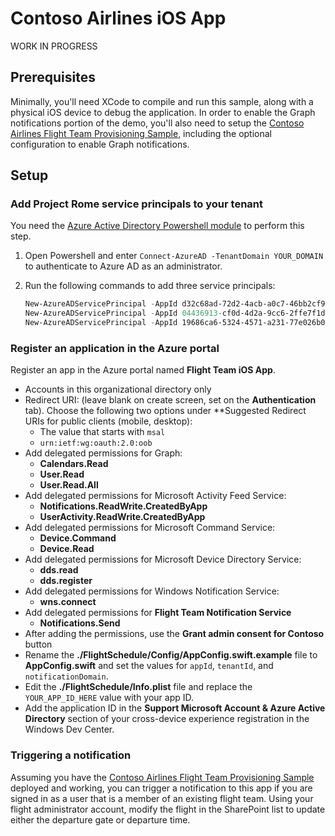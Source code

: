 # Contoso Airlines iOS App

WORK IN PROGRESS

## Prerequisites

Minimally, you'll need XCode to compile and run this sample, along with a physical iOS device to debug the application. In order to enable the Graph notifications portion of the demo, you'll also need to setup the [Contoso Airlines Flight Team Provisioning Sample](https://github.com/microsoftgraph/contoso-airlines-azure-functions-sample), including the optional configuration to enable Graph notifications.

## Setup

### Add Project Rome service principals to your tenant

You need the [Azure Active Directory Powershell module](https://docs.microsoft.com/powershell/azure/active-directory/overview?view=azureadps-2.0) to perform this step.

1. Open Powershell and enter `Connect-AzureAD -TenantDomain YOUR_DOMAIN` to authenticate to Azure AD as an administrator.
1. Run the following commands to add three service principals:

    ```PowerShell
    New-AzureADServicePrincipal -AppId d32c68ad-72d2-4acb-a0c7-46bb2cf93873
    New-AzureADServicePrincipal -AppId 04436913-cf0d-4d2a-9cc6-2ffe7f1d3d1c
    New-AzureADServicePrincipal -AppId 19686ca6-5324-4571-a231-77e026b0e06f
    ```

### Register an application in the Azure portal

Register an app in the Azure portal named **Flight Team iOS App**.

- Accounts in this organizational directory only
- Redirect URI: (leave blank on create screen, set on the **Authentication** tab). Choose the following two options under **Suggested Redirect URIs for public clients (mobile, desktop):
  - The value that starts with `msal`
  - `urn:ietf:wg:oauth:2.0:oob`
- Add delegated permissions for Graph:
  - **Calendars.Read**
  - **User.Read**
  - **User.Read.All**
- Add delegated permissions for Microsoft Activity Feed Service:
  - **Notifications.ReadWrite.CreatedByApp**
  - **UserActivity.ReadWrite.CreatedByApp**
- Add delegated permissions for Microsoft Command Service:
  - **Device.Command**
  - **Device.Read**
- Add delegated permissions for Microsoft Device Directory Service:
  - **dds.read**
  - **dds.register**
- Add delegated permissions for Windows Notification Service:
  - **wns.connect**
- Add delegated permissions for **Flight Team Notification Service**
  - **Notifications.Send**
- After adding the permissions, use the **Grant admin consent for Contoso** button
- Rename the **./FlightSchedule/Config/AppConfig.swift.example** file to **AppConfig.swift** and set the values for `appId`, `tenantId`, and `notificationDomain`.
- Edit the **./FlightSchedule/Info.plist** file and replace the `YOUR_APP_ID_HERE` value with your app ID.
- Add the application ID in the **Support Microsoft Account & Azure Active Directory** section of your cross-device experience registration in the Windows Dev Center.

### Triggering a notification

Assuming you have the [Contoso Airlines Flight Team Provisioning Sample](https://github.com/microsoftgraph/contoso-airlines-azure-functions-sample) deployed and working, you can trigger a notification to this app if you are signed in as a user that is a member of an existing flight team. Using your flight administrator account, modify the flight in the SharePoint list to update either the departure gate or departure time.